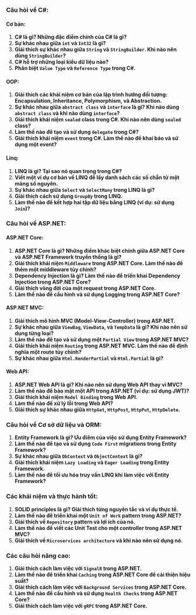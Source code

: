 ### Câu hỏi về C#:

#### Cơ bản:

1. **C# là gì? Những đặc điểm chính của C# là gì?**
2. **Sự khác nhau giữa `int` và `Int32` là gì?**
3. **Giải thích sự khác nhau giữa `String` và `StringBuilder`. Khi nào nên dùng `StringBuilder`?**
4. **C# hỗ trợ những loại kiểu dữ liệu nào?**
5. **Phân biệt `Value Type` và `Reference Type` trong C#.**

#### OOP:

1. **Giải thích các khái niệm cơ bản của lập trình hướng đối tượng: Encapsulation, Inheritance, Polymorphism, và Abstraction.**
2. **Sự khác nhau giữa `abstract class` và `interface` là gì? Khi nào dùng `abstract class` và khi nào dùng `interface`?**
3. **Giải thích khái niệm `sealed` class trong C#. Khi nào nên dùng `sealed` class?**
4. **Làm thế nào để tạo và sử dụng `delegate` trong C#?**
5. **Giải thích khái niệm `event` trong C#. Làm thế nào để khai báo và sử dụng một event?**

#### Linq:

1. **LINQ là gì? Tại sao nó quan trọng trong C#?**
2. **Viết một ví dụ cơ bản về LINQ để lấy danh sách các số chẵn từ một mảng số nguyên.**
3. **Sự khác nhau giữa `Select` và `SelectMany` trong LINQ là gì?**
4. **Giải thích cách sử dụng `GroupBy` trong LINQ.**
5. **Làm thế nào để kết hợp hai tập dữ liệu bằng LINQ (ví dụ: sử dụng `Join`)?**

### Câu hỏi về ASP.NET:

#### ASP.NET Core:

1. **ASP.NET Core là gì? Những điểm khác biệt chính giữa ASP.NET Core và ASP.NET Framework truyền thống là gì?**
2. **Giải thích khái niệm `Middleware` trong ASP.NET Core. Làm thế nào để thêm một middleware tùy chỉnh?**
3. **Dependency Injection là gì? Làm thế nào để triển khai Dependency Injection trong ASP.NET Core?**
4. **Giải thích vòng đời của một request trong ASP.NET Core.**
5. **Làm thế nào để cấu hình và sử dụng Logging trong ASP.NET Core?**

#### ASP.NET MVC:

1. **Giải thích mô hình MVC (Model-View-Controller) trong ASP.NET.**
2. **Sự khác nhau giữa `ViewBag`, `ViewData`, và `TempData` là gì? Khi nào nên sử dụng từng loại?**
3. **Làm thế nào để tạo và sử dụng một `Partial View` trong ASP.NET MVC?**
4. **Giải thích khái niệm `Routing` trong ASP.NET MVC. Làm thế nào để định nghĩa một route tùy chỉnh?**
5. **Sự khác nhau giữa `Html.RenderPartial` và `Html.Partial` là gì?**

#### Web API:

1. **ASP.NET Web API là gì? Khi nào nên sử dụng Web API thay vì MVC?**
2. **Làm thế nào để bảo mật một API trong ASP.NET (ví dụ: sử dụng JWT)?**
3. **Giải thích khái niệm `Model Binding` trong Web API.**
4. **Làm thế nào để xử lý lỗi trong Web API?**
5. **Giải thích sự khác nhau giữa `HttpGet`, `HttpPost`, `HttpPut`, `HttpDelete`.**

### Câu hỏi về Cơ sở dữ liệu và ORM:

1. **Entity Framework là gì? Ưu điểm của việc sử dụng Entity Framework?**
2. **Làm thế nào để tạo và sử dụng `Code First` migrations trong Entity Framework?**
3. **Sự khác nhau giữa `DbContext` và `ObjectContext` là gì?**
4. **Giải thích khái niệm `Lazy Loading` và `Eager Loading` trong Entity Framework.**
5. **Làm thế nào để tối ưu hóa truy vấn LINQ khi làm việc với Entity Framework?**

### Các khái niệm và thực hành tốt:

1. **SOLID principles là gì? Giải thích từng nguyên tắc và ví dụ thực tế.**
2. **Làm thế nào để triển khai một `Unit of Work` pattern trong ASP.NET?**
3. **Giải thích về `Repository` pattern và lợi ích của nó.**
4. **Làm thế nào để viết các Unit Test cho một controller trong ASP.NET MVC?**
5. **Giải thích về `Microservices architecture` và khi nào nên sử dụng nó.**

### Các câu hỏi nâng cao:

1. **Giải thích cách làm việc với `SignalR` trong ASP.NET.**
2. **Làm thế nào để triển khai `Caching` trong ASP.NET Core để cải thiện hiệu suất?**
3. **Giải thích cách làm việc với `Background Services` trong ASP.NET Core.**
4. **Làm thế nào để cấu hình và sử dụng `Health Checks` trong ASP.NET Core?**
5. **Giải thích cách làm việc với `gRPC` trong ASP.NET Core.**
